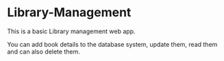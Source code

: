 # Library-Management
This is a basic Library management web app.

You can add book details to the database system,  update them, read them and can also delete them.
